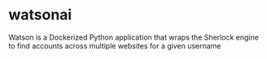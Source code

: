 # watsonai
Watson is a Dockerized Python application that wraps the Sherlock engine to find accounts across multiple websites for a given username 
